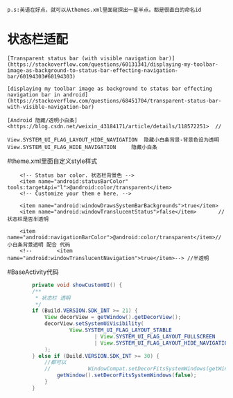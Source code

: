 
    p.s:英语在好点，就可以从themes.xml里面窥探出一星半点。都是很直白的命名id
# 状态栏适配


    [Transparent status bar (with visible navigation bar)](https://stackoverflow.com/questions/60131341/displaying-my-toolbar-image-as-background-to-status-bar-effecting-navigation-bar/60194303#60194303)

    [displaying my toolbar image as background to status bar effecting navigation bar in android](https://stackoverflow.com/questions/68451704/transparent-status-bar-with-visible-navigation-bar) 

    [Android 隐藏/透明小白条] <https://blog.csdn.net/weixin_43184171/article/details/118572251>  // 

    View.SYSTEM_UI_FLAG_LAYOUT_HIDE_NAVIGATION  隐藏小白条背景-背景色设为透明
    View.SYSTEM_UI_FLAG_HIDE_NAVIGATION     隐藏小白条


#theme.xml里面自定义style样式 
    
        <!-- Status bar color. 状态栏背景色 -->
        <item name="android:statusBarColor" tools:targetApi="l">@android:color/transparent</item>
        <!-- Customize your them e here. -->

        <item name="android:windowDrawsSystemBarBackgrounds">true</item>
        <item name="android:windowTranslucentStatus">false</item>       //状态栏是否半透明

        <item name="android:navigationBarColor">@android:color/transparent</item>//小白条背景透明 配合 代码
        <!--        <item name="android:windowTranslucentNavigation">true</item>--> //半透明


#BaseActivity代码

```java
        private void showCustomUI() {
        /**
         * 状态栏 透明
         */
        if (Build.VERSION.SDK_INT >= 21) {
            View decorView = getWindow().getDecorView();
            decorView.setSystemUiVisibility(
                    View.SYSTEM_UI_FLAG_LAYOUT_STABLE
                            | View.SYSTEM_UI_FLAG_LAYOUT_FULLSCREEN
                            | View.SYSTEM_UI_FLAG_LAYOUT_HIDE_NAVIGATION    //小白条
            );
        } else if (Build.VERSION.SDK_INT >= 30) {
            //都可以
            //            WindowCompat.setDecorFitsSystemWindows(getWindow(), false);
                getWindow().setDecorFitsSystemWindows(false);
            }
        }
```
